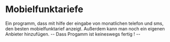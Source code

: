 Mobielfunktariefe
=================

Ein programm, dass mit hilfe der eingabe von monatlichen telefon und sms, den besten mobielfunktarief anzeigt. Außerdem kann man noch ein eigenen Anbieter hinzufügen.
-- Dass Progamm ist keineswegs fertig ! --
